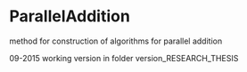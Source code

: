 # ParallelAddition
method for construction of algorithms for parallel addition

09-2015
working version in folder version_RESEARCH_THESIS
